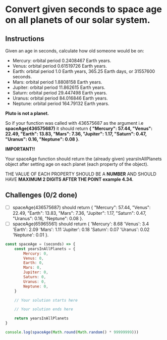 # Convert given seconds to space age on all planets of our solar system.

## Instructions

Given an age in seconds, calculate how old someone would be on:

- Mercury: orbital period 0.2408467 Earth years.
- Venus: orbital period 0.61519726 Earth years.
- Earth: orbital period 1.0 Earth years, 365.25 Earth days, or 31557600 seconds.
- Mars: orbital period 1.8808158 Earth years.
- Jupiter: orbital period 11.862615 Earth years.
- Saturn: orbital period 29.447498 Earth years.
- Uranus: orbital period 84.016846 Earth years.
- Neptune: orbital period 164.79132 Earth years.

**Pluto is not a planet.**

So if your function was called with 436575687 as the argument i.e **spaceAge(436575687)** it should return **{ "Mercury": 57.44, "Venus": 22.49, "Earth": 13.83, "Mars": 7.36, "Jupiter": 1.17, "Saturn": 0.47, "Uranus": 0.16, "Neptune": 0.08 }**.

**IMPORTANT!!**

Your spaceAge function should return the (already given) yearsInAllPlanets object after setting age on each planet (each property of the object).

THE VALUE OF EACH PROPERTY SHOULD BE A **NUMBER** AND SHOULD HAVE **MAXIMUM 2 DIGITS AFTER THE POINT example 4.34**.

## Challenges (0/2 done)

- [ ] spaceAge(436575687) should return { "Mercury": 57.44, "Venus": 22.49, "Earth": 13.83, "Mars": 7.36, "Jupiter": 1.17, "Saturn": 0.47, "Uranus": 0.16, "Neptune": 0.08 }.
- [ ] spaceAge(65965561) should return { 'Mercury': 8.68 'Venus': 3.4 'Earth': 2.09 'Mars': 1.11 'Jupiter': 0.18 'Saturn': 0.07 'Uranus': 0.02 'Neptune': 0.01 }.

```js
const spaceAge = (seconds) => {
	const yearsInAllPlanets = {
		Mercury: 0,
		Venus: 0,
		Earth: 0,
		Mars: 0,
		Jupiter: 0,
		Saturn: 0,
		Uranus: 0,
		Neptune: 0,
	}

	// Your solution starts here

	// Your solution ends here

	return yearsInAllPlanets
}

console.log(spaceAge(Math.round(Math.random() * 99999999)))
```

